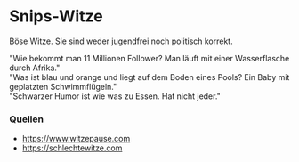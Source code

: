 # Snips-Witze
Böse Witze. Sie sind weder jugendfrei noch politisch korrekt.

"Wie bekommt man 11 Millionen Follower? Man läuft mit einer Wasserflasche durch Afrika." \
"Was ist blau und orange und liegt auf dem Boden eines Pools? Ein Baby mit geplatzten Schwimmflügeln." \
"Schwarzer Humor ist wie was zu Essen. Hat nicht jeder."

### Quellen
- https://www.witzepause.com
- https://schlechtewitze.com
